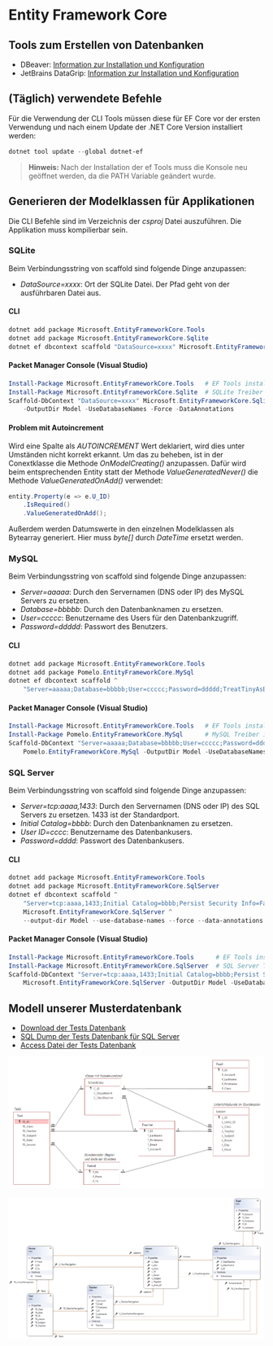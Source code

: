# Entity Framework Core

## Tools zum Erstellen von Datenbanken

- DBeaver: [Information zur Installation und Konfiguration](Dbeaver.md)
- JetBrains DataGrip: [Information zur Installation und Konfiguration](DataGrip.md)

## (Täglich) verwendete Befehle

Für die Verwendung der CLI Tools müssen diese für EF Core vor der ersten Verwendung und nach einem
Update der .NET Core Version installiert werden:

```powershell
dotnet tool update --global dotnet-ef
```

> **Hinweis:** Nach der Installation der ef Tools muss die Konsole neu geöffnet werden, da die PATH
> Variable geändert wurde.

## Generieren der Modelklassen für Applikationen

Die CLI Befehle sind im Verzeichnis der *csproj* Datei auszuführen. Die Applikation muss kompilierbar
sein.

### SQLite

Beim Verbindungsstring von scaffold sind folgende Dinge anzupassen:

- *DataSource=xxxx*: Ort der SQLite Datei. Der Pfad geht von der ausführbaren Datei aus.

#### CLI

```powershell
dotnet add package Microsoft.EntityFrameworkCore.Tools
dotnet add package Microsoft.EntityFrameworkCore.Sqlite
dotnet ef dbcontext scaffold "DataSource=xxxx" Microsoft.EntityFrameworkCore.Sqlite --output-dir Model --use-database-names --force --data-annotations
```

#### Packet Manager Console (Visual Studio)

```powershell
Install-Package Microsoft.EntityFrameworkCore.Tools   # EF Tools installieren
Install-Package Microsoft.EntityFrameworkCore.Sqlite  # SQLite Treiber installieren
Scaffold-DbContext "DataSource=xxxx" Microsoft.EntityFrameworkCore.Sqlite
    -OutputDir Model -UseDatabaseNames -Force -DataAnnotations
```

#### Problem mit Autoincrement
Wird eine Spalte als *AUTOINCREMENT* Wert deklariert, wird dies unter Umständen nicht korrekt erkannt.
Um das zu beheben, ist in der Conextklasse die Methode *OnModelCreating()* anzupassen. Dafür wird beim
entsprechenden Entity statt der Methode *ValueGeneratedNever()* die Methode *ValueGeneratedOnAdd()* 
verwendet:

```c#
entity.Property(e => e.U_ID)
    .IsRequired()
    .ValueGeneratedOnAdd();
```

Außerdem werden Datumswerte in den einzelnen Modelklassen als Bytearray generiert. Hier muss *byte[]* 
durch *DateTime* ersetzt werden.

### MySQL

Beim Verbindungsstring von scaffold sind folgende Dinge anzupassen:

- *Server=aaaaa*: Durch den Servernamen (DNS oder IP) des MySQL Servers zu ersetzen.
- *Database=bbbbb*: Durch den Datenbanknamen zu ersetzen.
- *User=ccccc*:  Benutzername des Users für den Datenbankzugriff.
- *Password=ddddd*: Passwort des Benutzers.

#### CLI

```powershell
dotnet add package Microsoft.EntityFrameworkCore.Tools
dotnet add package Pomelo.EntityFrameworkCore.MySql
dotnet ef dbcontext scaffold ^
    "Server=aaaaa;Database=bbbbb;User=ccccc;Password=ddddd;TreatTinyAsBoolean=true;" Pomelo.EntityFrameworkCore.MySql --output-dir Model --use-database-names --force --data-annotations
```

#### Packet Manager Console (Visual Studio)

```powershell
Install-Package Microsoft.EntityFrameworkCore.Tools   # EF Tools installieren
Install-Package Pomelo.EntityFrameworkCore.MySql      # MySQL Treiber installieren
Scaffold-DbContext "Server=aaaaa;Database=bbbbb;User=ccccc;Password=ddddd;TreatTinyAsBoolean=true;"
    Pomelo.EntityFrameworkCore.MySql -OutputDir Model -UseDatabaseNames -Force -DataAnnotations
```

### SQL Server

Beim Verbindungsstring von scaffold sind folgende Dinge anzupassen:

- *Server=tcp:aaaa,1433*: Durch den Servernamen (DNS oder IP) des SQL Servers zu ersetzen. 1433 ist der Standardport.
- *Initial Catalog=bbbb*: Durch den Datenbanknamen zu ersetzen.
- *User ID=cccc*: Benutzername des Datenbankusers.
- *Password=dddd*: Passwort des Datenbankusers.

#### CLI

```powershell
dotnet add package Microsoft.EntityFrameworkCore.Tools
dotnet add package Microsoft.EntityFrameworkCore.SqlServer
dotnet ef dbcontext scaffold ^
    "Server=tcp:aaaa,1433;Initial Catalog=bbbb;Persist Security Info=False;User ID=cccc;Password=dddd;MultipleActiveResultSets=False;Encrypt=True;TrustServerCertificate=False;Connection Timeout=30;" ^
    Microsoft.EntityFrameworkCore.SqlServer ^
    --output-dir Model --use-database-names --force --data-annotations
```

#### Packet Manager Console (Visual Studio)

```powershell
Install-Package Microsoft.EntityFrameworkCore.Tools      # EF Tools installieren
Install-Package Microsoft.EntityFrameworkCore.SqlServer  # SQL Server Treiber installieren
Scaffold-DbContext "Server=tcp:aaaa,1433;Initial Catalog=bbbb;Persist Security Info=False;User ID=cccc;Password=dddd;MultipleActiveResultSets=False;Encrypt=True;TrustServerCertificate=False;Connection Timeout=30;"
    Microsoft.EntityFrameworkCore.SqlServer -OutputDir Model -UseDatabaseNames -Force -DataAnnotations
```

## Modell unserer Musterdatenbank

- [Download der Tests Datenbank](Tests.db)
- [SQL Dump der Tests Datenbank für SQL Server](testsdb_sqlserver.sql)
- [Access Datei der Tests Datenbank](Tests.mdb)

![](images/er_diagram.png)

![](images/classdiagram.png)

